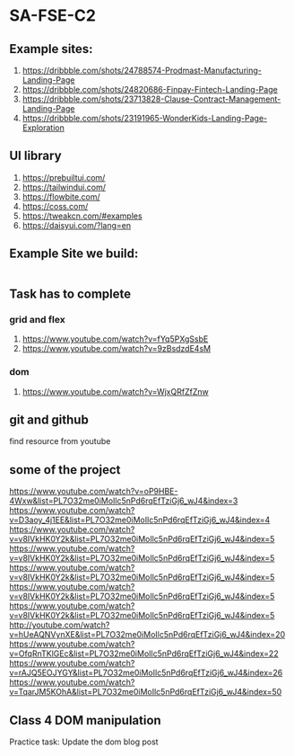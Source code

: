 # SA-FSE-C2

## Example sites: 
1. https://dribbble.com/shots/24788574-Prodmast-Manufacturing-Landing-Page
2. https://dribbble.com/shots/24820686-Finpay-Fintech-Landing-Page
3. https://dribbble.com/shots/23713828-Clause-Contract-Management-Landing-Page
4. https://dribbble.com/shots/23191965-WonderKids-Landing-Page-Exploration

## UI library
1. https://prebuiltui.com/
2. https://tailwindui.com/
3. https://flowbite.com/
4. https://coss.com/
5. https://tweakcn.com/#examples
6. https://daisyui.com/?lang=en

## Example Site we build:
<img src="./screencapture-localhost-3000-2025-10-27-09_16_37.png" alt="">

## Task has to complete
### grid and flex
1. https://www.youtube.com/watch?v=fYq5PXgSsbE
2. https://www.youtube.com/watch?v=9zBsdzdE4sM

### dom
1. https://www.youtube.com/watch?v=WjxQRfZfZnw

## git and github
find resource from youtube

## some of the project
https://www.youtube.com/watch?v=oP9HBE-4Wxw&list=PL7O32me0iMoIlc5nPd6rqEfTziGj6_wJ4&index=3
https://www.youtube.com/watch?v=D3aoy_4j1EE&list=PL7O32me0iMoIlc5nPd6rqEfTziGj6_wJ4&index=4
https://www.youtube.com/watch?v=v8IVkHK0Y2k&list=PL7O32me0iMoIlc5nPd6rqEfTziGj6_wJ4&index=5
https://www.youtube.com/watch?v=v8IVkHK0Y2k&list=PL7O32me0iMoIlc5nPd6rqEfTziGj6_wJ4&index=5
https://www.youtube.com/watch?v=v8IVkHK0Y2k&list=PL7O32me0iMoIlc5nPd6rqEfTziGj6_wJ4&index=5
https://www.youtube.com/watch?v=v8IVkHK0Y2k&list=PL7O32me0iMoIlc5nPd6rqEfTziGj6_wJ4&index=5
https://www.youtube.com/watch?v=v8IVkHK0Y2k&list=PL7O32me0iMoIlc5nPd6rqEfTziGj6_wJ4&index=5
http://youtube.com/watch?v=hUeAQNVynXE&list=PL7O32me0iMoIlc5nPd6rqEfTziGj6_wJ4&index=20
https://www.youtube.com/watch?v=OfqRnTKlGEc&list=PL7O32me0iMoIlc5nPd6rqEfTziGj6_wJ4&index=22
https://www.youtube.com/watch?v=rAJQ5EOJYGY&list=PL7O32me0iMoIlc5nPd6rqEfTziGj6_wJ4&index=26
https://www.youtube.com/watch?v=TqarJM5KOhA&list=PL7O32me0iMoIlc5nPd6rqEfTziGj6_wJ4&index=50


## Class 4 DOM manipulation

Practice task: Update the dom blog post
